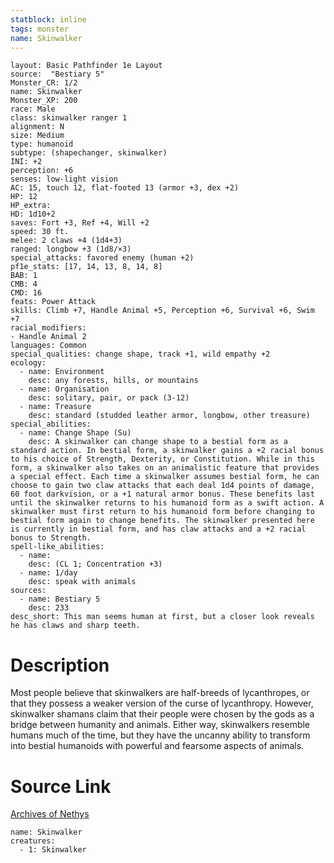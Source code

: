 ```yaml
---
statblock: inline
tags: monster
name: Skinwalker
---
```

```statblock
layout: Basic Pathfinder 1e Layout
source:  "Bestiary 5"
Monster_CR: 1/2
name: Skinwalker
Monster_XP: 200
race: Male
class: skinwalker ranger 1
alignment: N
size: Medium
type: humanoid
subtype: (shapechanger, skinwalker)
INI: +2
perception: +6
senses: low-light vision
AC: 15, touch 12, flat-footed 13 (armor +3, dex +2)
HP: 12
HP_extra: 
HD: 1d10+2
saves: Fort +3, Ref +4, Will +2
speed: 30 ft.
melee: 2 claws +4 (1d4+3)
ranged: longbow +3 (1d8/×3)
special_attacks: favored enemy (human +2)
pf1e_stats: [17, 14, 13, 8, 14, 8]
BAB: 1
CMB: 4
CMD: 16
feats: Power Attack
skills: Climb +7, Handle Animal +5, Perception +6, Survival +6, Swim +7
racial_modifiers:
- Handle Animal 2
languages: Common
special_qualities: change shape, track +1, wild empathy +2
ecology:
  - name: Environment
    desc: any forests, hills, or mountains
  - name: Organisation
    desc: solitary, pair, or pack (3-12)
  - name: Treasure
    desc: standard (studded leather armor, longbow, other treasure)
special_abilities:
  - name: Change Shape (Su)
    desc: A skinwalker can change shape to a bestial form as a standard action. In bestial form, a skinwalker gains a +2 racial bonus to his choice of Strength, Dexterity, or Constitution. While in this form, a skinwalker also takes on an animalistic feature that provides a special effect. Each time a skinwalker assumes bestial form, he can choose to gain two claw attacks that each deal 1d4 points of damage, 60 foot darkvision, or a +1 natural armor bonus. These benefits last until the skinwalker returns to his humanoid form as a swift action. A skinwalker must first return to his humanoid form before changing to bestial form again to change benefits. The skinwalker presented here is currently in bestial form, and has claw attacks and a +2 racial bonus to Strength.
spell-like_abilities:
  - name:
    desc: (CL 1; Concentration +3)
  - name: 1/day
    desc: speak with animals
sources:
  - name: Bestiary 5
    desc: 233
desc_short: This man seems human at first, but a closer look reveals he has claws and sharp teeth.
```
# Description
Most people believe that skinwalkers are half-breeds of lycanthropes, or that they possess a weaker version of the curse of lycanthropy. However, skinwalker shamans claim that their people were chosen by the gods as a bridge between humanity and animals. Either way, skinwalkers resemble humans much of the time, but they have the uncanny ability to transform into bestial humanoids with powerful and fearsome aspects of animals.
# Source Link
[Archives of Nethys](https://aonprd.com/MonsterDisplay.aspx?ItemName=Skinwalker)
```encounter-table
name: Skinwalker
creatures:
  - 1: Skinwalker
```
